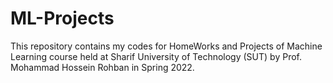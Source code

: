 # ML-Projects
This repository contains my codes for HomeWorks and Projects of Machine Learning course held at Sharif University of Technology (SUT) by Prof. Mohammad Hossein Rohban in Spring 2022.
